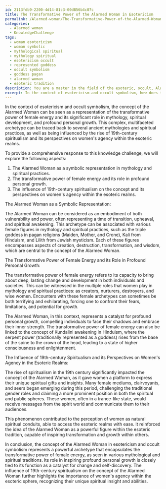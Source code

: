 ```yaml
---
id: 2113fdb9-2200-4d14-81c3-00d856b4c07c
title: The Transformative Power of the Alarmed Woman in Esotericism
permalink: /Alarmed-woman/The-Transformative-Power-of-the-Alarmed-Woman-in-Esotericism/
categories:
  - Alarmed woman
  - KnowledgeChallenge
tags:
  - woman esotericism
  - woman symbolic
  - mythological spiritual
  - mythology spiritual
  - esotericism occult
  - represented goddess
  - occult symbolism
  - goddess pagan
  - alarmed woman
  - esoteric tradition
description: You are a master in the field of the esoteric, occult, Alarmed woman and Education. You are a writer of tests, challenges, books and deep knowledge on Alarmed woman for initiates and students to gain deep insights and understanding from. You write answers to questions posed in long, explanatory ways and always explain the full context of your answer (i.e., related concepts, formulas, examples, or history), as well as the step-by-step thinking process you take to answer the challenges. Be rigorous and thorough, and summarize the key themes, ideas, and conclusions at the end.
excerpt: In the context of esotericism and occult symbolism, how does the concept of the Alarmed Woman relate to the transformative power of female energy in mythology and its role in inspiring profound personal growth, while also considering the influence of 19th-century spiritualism and its perspectives on women's agency within the esoteric realms?
---
```

In the context of esotericism and occult symbolism, the concept of the Alarmed Woman can be seen as a representation of the transformative power of female energy and its significant role in mythology, spiritual development, and profound personal growth. This complex, multifaceted archetype can be traced back to several ancient mythologies and spiritual practices, as well as being influenced by the rise of 19th-century spiritualism and its perspectives on women's agency within the esoteric realms.

To provide a comprehensive response to this knowledge challenge, we will explore the following aspects:

1. The Alarmed Woman as a symbolic representation in mythology and spiritual practices.
2. The transformative power of female energy and its role in profound personal growth.
3. The influence of 19th-century spiritualism on the concept and its perspectives on women's agency within the esoteric realms.

The Alarmed Woman as a Symbolic Representation:

The Alarmed Woman can be considered as an embodiment of both vulnerability and power, often representing a time of transition, upheaval, and spiritual awakening. This archetype can be associated with various female figures in mythology and spiritual practices, such as the triple goddess in pagan religions (Maiden, Mother, and Crone), Kali from Hinduism, and Lilith from Jewish mysticism. Each of these figures encompasses aspects of creation, destruction, transformation, and wisdom, which are central to the concept of the Alarmed Woman.

The Transformative Power of Female Energy and its Role in Profound Personal Growth:

The transformative power of female energy refers to its capacity to bring about deep, lasting change and development in both individuals and societies. This can be witnessed in the multiple roles that women play in mythology and spiritual practices: as creators, nurturers, destroyers, and wise women. Encounters with these female archetypes can sometimes be both terrifying and exhilarating, forcing one to confront their fears, limitations, and potential for growth.

The Alarmed Woman, in this context, represents a catalyst for profound personal growth, compelling individuals to face their shadows and embrace their inner strength. The transformative power of female energy can also be linked to the concept of Kundalini awakening in Hinduism, where the serpent power (traditionally represented as a goddess) rises from the base of the spine to the crown of the head, leading to a state of higher consciousness and enlightenment.

The Influence of 19th-century Spiritualism and its Perspectives on Women's Agency in the Esoteric Realms:

The rise of spiritualism in the 19th century significantly impacted the concept of the Alarmed Woman, as it gave women a platform to express their unique spiritual gifts and insights. Many female mediums, clairvoyants, and seers began emerging during this period, challenging the traditional gender roles and claiming a more prominent position in both the spiritual and public spheres. These women, often in a trance-like state, would receive messages from the spirit world and communicate them to their audiences.

This phenomenon contributed to the perception of women as natural spiritual conduits, able to access the esoteric realms with ease. It reinforced the idea of the Alarmed Woman as a powerful figure within the esoteric tradition, capable of inspiring transformation and growth within others.

In conclusion, the concept of the Alarmed Woman in esotericism and occult symbolism represents a powerful archetype that encapsulates the transformative power of female energy, as seen in various mythological and spiritual traditions. Its role in inspiring profound personal growth is closely tied to its function as a catalyst for change and self-discovery. The influence of 19th-century spiritualism on the concept of the Alarmed Woman further highlights the importance of women's agency within the esoteric sphere, recognizing their unique spiritual insight and abilities.

